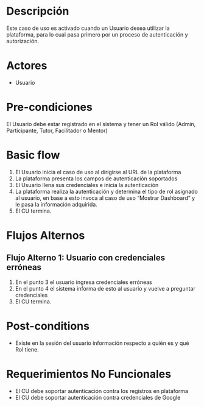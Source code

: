 # Descripción
Este caso de uso es activado cuando un Usuario desea utilizar la plataforma, para lo cual pasa primero por un proceso de autenticación y autorización.
# Actores
* Usuario
# Pre-condiciones
El Usuario debe estar registrado en el sistema y tener un Rol válido (Admin, Participante, Tutor, Facilitador o Mentor)
# Basic flow
1.	El Usuario inicia el caso de uso al dirigirse al URL de la plataforma
2.	La plataforma presenta los campos de autenticación soportados
3.	El Usuario llena sus credenciales e inicia la autenticación
4.	La plataforma realiza la autenticación y determina el tipo de rol asignado al usuario, en base a esto invoca al caso de uso “Mostrar Dashboard” y le pasa la información adquirida.
5.	El CU termina.
# Flujos Alternos
## Flujo Alterno 1: Usuario con credenciales erróneas
1.	En el punto 3 el usuario ingresa credenciales erróneas
2.	En el punto 4 el sistema informa de esto al usuario y vuelve a preguntar credenciales
3.	El CU termina.
# Post-conditions
* Existe en la sesión del usuario información respecto a quién es y qué Rol tiene.
# Requerimientos No Funcionales
* El CU debe soportar autenticación contra los registros en plataforma
* El CU debe soportar autenticación contra credenciales de Google
